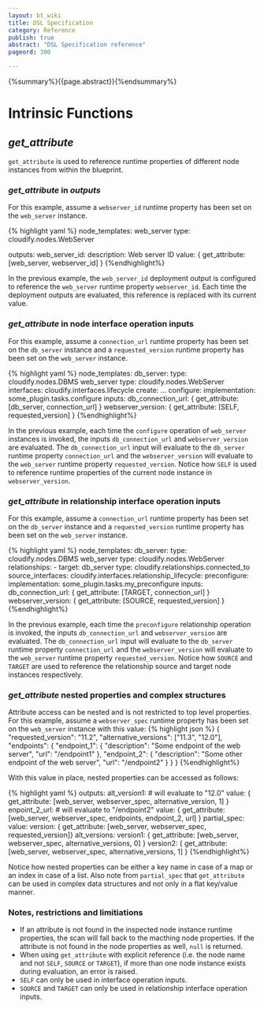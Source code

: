 ```yaml
---
layout: bt_wiki
title: DSL Specification
category: Reference
publish: true
abstract: "DSL Specification reference"
pageord: 300

---
```

{%summary%}{{page.abstract}}{%endsummary%}

# Intrinsic Functions

## *get_attribute*

`get_attribute` is used to reference runtime properties of different node instances from within the blueprint.

### *get_attribute* in *outputs*

For this example, assume a `webserver_id` runtime property has been set on the `web_server` instance.

{% highlight yaml %}
node_templates:
    web_server
        type: cloudify.nodes.WebServer

outputs:
    web_server_id:
        description: Web server ID
        value: { get_attribute: [web_server, webserver_id] }
{%endhighlight%}

In the previous example, the `web_server_id` deployment output is configured to reference the `web_server` runtime property `webserver_id`. Each time the deployment outputs are evaluated, this reference is replaced with its current value.

### *get_attribute* in node interface operation inputs

For this example, assume a `connection_url` runtime property has been set on the `db_server` instance and a `requested_version` runtime property has been set on the `web_server` instance.

{% highlight yaml %}
node_templates:
    db_server:
        type: cloudify.nodes.DBMS
    web_server
        type: cloudify.nodes.WebServer
        interfaces:
            cloudify.interfaces.lifecycle
                create:
                    ...
                configure:
                    implementation: some_plugin.tasks.configure
                    inputs:
                        db_connection_url: { get_attribute: [db_server, connection_url] }
                        webserver_version: { get_attribute: [SELF, requested_version] }
{%endhighlight%}

In the previous example, each time the `configure` operation of `web_server` instances is invoked, the inputs `db_connection_url` and `webserver_version` are evaluated. The `db_connection_url` input will evaluate to the `db_server` runtime property `connection_url` and the `webserver_version` will evaluate to the `web_server` runtime property `requested_version`. Notice how `SELF` is used to reference runtime properties of the current node instance in `webserver_version`.

### *get_attribute* in relationship interface operation inputs

For this example, assume a `connection_url` runtime property has been set on the `db_server` instance and a `requested_version` runtime property has been set on the `web_server` instance.

{% highlight yaml %}
node_templates:
    db_server:
        type: cloudify.nodes.DBMS
    web_server
        type: cloudify.nodes.WebServer
        relationships:
            -   target: db_server
                type: cloudify.relationships.connected_to
                source_interfaces:
                    cloudify.interfaces.relationship_lifecycle:
                        preconfigure:
                            implementation: some_plugin.tasks.my_preconfigure
                            inputs:
                                db_connection_url: { get_attribute: [TARGET, connection_url] }
                                webserver_version: { get_attribute: [SOURCE, requested_version] }
{%endhighlight%}

In the previous example, each time the `preconfigure` relationship operation is invoked, the inputs `db_connection_url` and `webserver_version` are evaluated. The `db_connection_url` input will evaluate to the `db_server` runtime property `connection_url` and the `webserver_version` will evaluate to the `web_server` runtime property `requested_version`. Notice how `SOURCE` and `TARGET` are used to reference the relationship source and target node instances respectively.

### *get_attribute* nested properties and complex structures

Attribute access can be nested and is not restricted to top level properties. For this example, assume a `webserver_spec` runtime property has been set on the `web_server` instance with this value:
{% highlight json %}
{
    "requested_version": "11.2",
    "alternative_versions": ["11.3", "12.0"],
    "endpoints": {
        "endpoint_1": {
            "description": "Some endpoint of the web server",
            "url": "/endpoint1"
        },
        "endpoint_2": {
            "description": "Some other endpoint of the web server",
            "url": "/endpoint2"
        }
    }
}
{%endhighlight%}

With this value in place, nested properties can be accessed as follows:

{% highlight yaml %}
outputs:
    alt_version1:
        # will evaluate to "12.0"
        value: { get_attribute: [web_server, webserver_spec, alternative_version, 1] }
    enpoint_2_url:
        # will evaluate to "/endpoint2"
        value: { get_attribute: [web_server, webserver_spec, endpoints, endpoint_2, url] }
    partial_spec:
        value:
            version: { get_attribute: [web_server, webserver_spec, requested_version]}
            alt_versions:
                version1: { get_attribute: [web_server, webserver_spec, alternative_versions, 0] }
                version2: { get_attribute: [web_server, webserver_spec, alternative_versions, 1] }
{%endhighlight%}

Notice how nested properties can be either a key name in case of a map or an index in case of a list. Also note from `partial_spec` that `get_attribute` can be used in complex data structures and not only in a flat key/value manner.

### Notes, restrictions and limitiations

* If an attribute is not found in the inspected node instance runtime properties, the scan will fall back to the macthing node properties. If the attribute is not found in the node properties as well, `null` is returned.
* When using `get_attribute` with explicit reference (i.e. the node name and not `SELF`, `SOURCE` or `TARGET`), if more than one node instance exists during evaluation, an error is raised.
* `SELF` can only be used in interface operation inputs.
* `SOURCE` and `TARGET` can only be used in relationship interface operation inputs.
